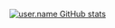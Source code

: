 [![user.name GitHub stats](https://github-readme-stats.vercel.app/api?username=jlianacastillo)](https://github.com/jlianacastillo/github-readme-stats) 


